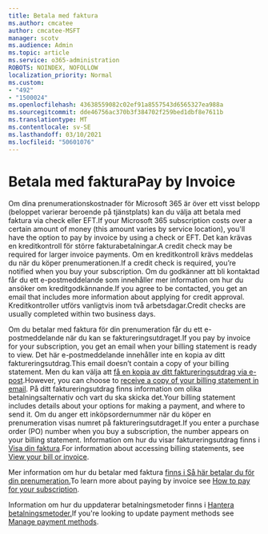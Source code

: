 ```yaml
---
title: Betala med faktura
ms.author: cmcatee
author: cmcatee-MSFT
manager: scotv
ms.audience: Admin
ms.topic: article
ms.service: o365-administration
ROBOTS: NOINDEX, NOFOLLOW
localization_priority: Normal
ms.custom:
- "492"
- "1500024"
ms.openlocfilehash: 43638559082c02ef91a8557543d6565327ea988a
ms.sourcegitcommit: dde46756ac370b3f384702f259bed1dbf8e7611b
ms.translationtype: MT
ms.contentlocale: sv-SE
ms.lasthandoff: 03/10/2021
ms.locfileid: "50601076"
---
```

# <a name="pay-by-invoice"></a><span data-ttu-id="553ab-102">Betala med faktura</span><span class="sxs-lookup"><span data-stu-id="553ab-102">Pay by Invoice</span></span>

<span data-ttu-id="553ab-103">Om dina prenumerationskostnader för Microsoft 365 är över ett visst belopp (beloppet varierar beroende på tjänstplats) kan du välja att betala med faktura via check eller EFT.</span><span class="sxs-lookup"><span data-stu-id="553ab-103">If your Microsoft 365 subscription costs over a certain amount of money (this amount varies by service location), you'll have the option to pay by invoice by using a check or EFT.</span></span> <span data-ttu-id="553ab-104">Det kan krävas en kreditkontroll för större fakturabetalningar.</span><span class="sxs-lookup"><span data-stu-id="553ab-104">A credit check may be required for larger invoice payments.</span></span> <span data-ttu-id="553ab-105">Om en kreditkontroll krävs meddelas du när du köper prenumerationen.</span><span class="sxs-lookup"><span data-stu-id="553ab-105">If a credit check is required, you’re notified when you buy your subscription.</span></span> <span data-ttu-id="553ab-106">Om du godkänner att bli kontaktad får du ett e-postmeddelande som innehåller mer information om hur du ansöker om kreditgodkännande.</span><span class="sxs-lookup"><span data-stu-id="553ab-106">If you agree to be contacted, you get an email that includes more information about applying for credit approval.</span></span> <span data-ttu-id="553ab-107">Kreditkontroller utförs vanligtvis inom två arbetsdagar.</span><span class="sxs-lookup"><span data-stu-id="553ab-107">Credit checks are usually completed within two business days.</span></span>

<span data-ttu-id="553ab-108">Om du betalar med faktura för din prenumeration får du ett e-postmeddelande när du kan se faktureringsutdraget.</span><span class="sxs-lookup"><span data-stu-id="553ab-108">If you pay by invoice for your subscription, you get an email when your billing statement is ready to view.</span></span> <span data-ttu-id="553ab-109">Det här e-postmeddelande innehåller inte en kopia av ditt faktureringsutdrag.</span><span class="sxs-lookup"><span data-stu-id="553ab-109">This email doesn’t contain a copy of your billing statement.</span></span> <span data-ttu-id="553ab-110">Men du kan välja att [få en kopia av ditt faktureringsutdrag via e-post](https://docs.microsoft.com/microsoft-365/commerce/billing-and-payments/view-your-bill-or-invoice.md#receive-a-copy-of-your-billing-statement-in-email).</span><span class="sxs-lookup"><span data-stu-id="553ab-110">However, you can choose to [receive a copy of your billing statement in email](https://docs.microsoft.com/microsoft-365/commerce/billing-and-payments/view-your-bill-or-invoice.md#receive-a-copy-of-your-billing-statement-in-email).</span></span> <span data-ttu-id="553ab-111">På ditt faktureringsutdrag finns information om olika betalningsalternativ och vart du ska skicka det.</span><span class="sxs-lookup"><span data-stu-id="553ab-111">Your billing statement includes details about your options for making a payment, and where to send it.</span></span> <span data-ttu-id="553ab-112">Om du anger ett inköpsordernummer när du köper en prenumeration visas numret på faktureringsutdraget.</span><span class="sxs-lookup"><span data-stu-id="553ab-112">If you enter a purchase order (PO) number when you buy a subscription, the number appears on your billing statement.</span></span> <span data-ttu-id="553ab-113">Information om hur du visar faktureringsutdrag finns i [Visa din faktura](https://docs.microsoft.com/microsoft-365/commerce/billing-and-payments/view-your-bill-or-invoice).</span><span class="sxs-lookup"><span data-stu-id="553ab-113">For information about accessing billing statements, see [View your bill or invoice](https://docs.microsoft.com/microsoft-365/commerce/billing-and-payments/view-your-bill-or-invoice).</span></span>

<span data-ttu-id="553ab-114">Mer information om hur du betalar med faktura [finns i Så här betalar du för din prenumeration.](https://docs.microsoft.com/microsoft-365/commerce/billing-and-payments/pay-for-your-subscription)</span><span class="sxs-lookup"><span data-stu-id="553ab-114">To learn more about paying by invoice see [How to pay for your subscription](https://docs.microsoft.com/microsoft-365/commerce/billing-and-payments/pay-for-your-subscription).</span></span>

<span data-ttu-id="553ab-115">Information om hur du uppdaterar betalningsmetoder finns i [Hantera betalningsmetoder.](https://docs.microsoft.com/microsoft-365/commerce/billing-and-payments/manage-payment-methods)</span><span class="sxs-lookup"><span data-stu-id="553ab-115">If you're looking to update payment methods see [Manage payment methods](https://docs.microsoft.com/microsoft-365/commerce/billing-and-payments/manage-payment-methods).</span></span>